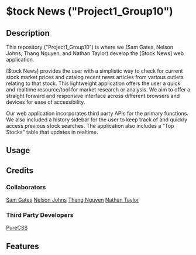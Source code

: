 # $tock News ("Project1_Group10")

## Description

This repository ("Project1_Group10") is where we (Sam Gates, Nelson Johns, Thang Nguyen, and Nathan Taylor) develop the [$tock News] web application. 

[$tock News] provides the user with a simplistic way to check for current stock market prices and catalog recent news articles from various outlets relating to that stock. This lightweight application offers the user a quick and realtime resource/tool for market research or analysis. We aim to offer a straight forward and responsive interface across different browsers and devices for ease of accessibility. 

Our web application incorporates third party APIs for the primary functions. We also included a history sidebar for the user to keep track of and quickly access previous stock searches. The application also includes a "Top Stocks" table that updates in realtime.

## Usage



## Credits

### Collaborators
[Sam Gates](https://github.com/sg0703) 
[Nelson Johns](https://github.com/ntjohns1)
[Thang Nguyen](https://github.com/thangnt336)
[Nathan Taylor](#)

### Third Party Developers
[PureCSS](https://purecss.io/)


## Features
